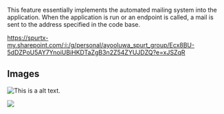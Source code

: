 This feature essentially implements the automated mailing system into the application. When the application is run or an endpoint is called, a mail is sent to the address specified in the code base.

https://spurtx-my.sharepoint.com/:i:/g/personal/ayooluwa_spurt_group/Ecx8BU-5dDZPoU5AY7YnoiUBiHKDTaZgB3n2Z54ZYUJDZQ?e=xJSZqR
## Images

![This is a alt text.](/image/Screenshot.png/ "This is a sample image.")

![](images/https://github.com/PolyMath-Coder/zuri_flight_api/blob/main/image/Screenshot%20(286).png)
